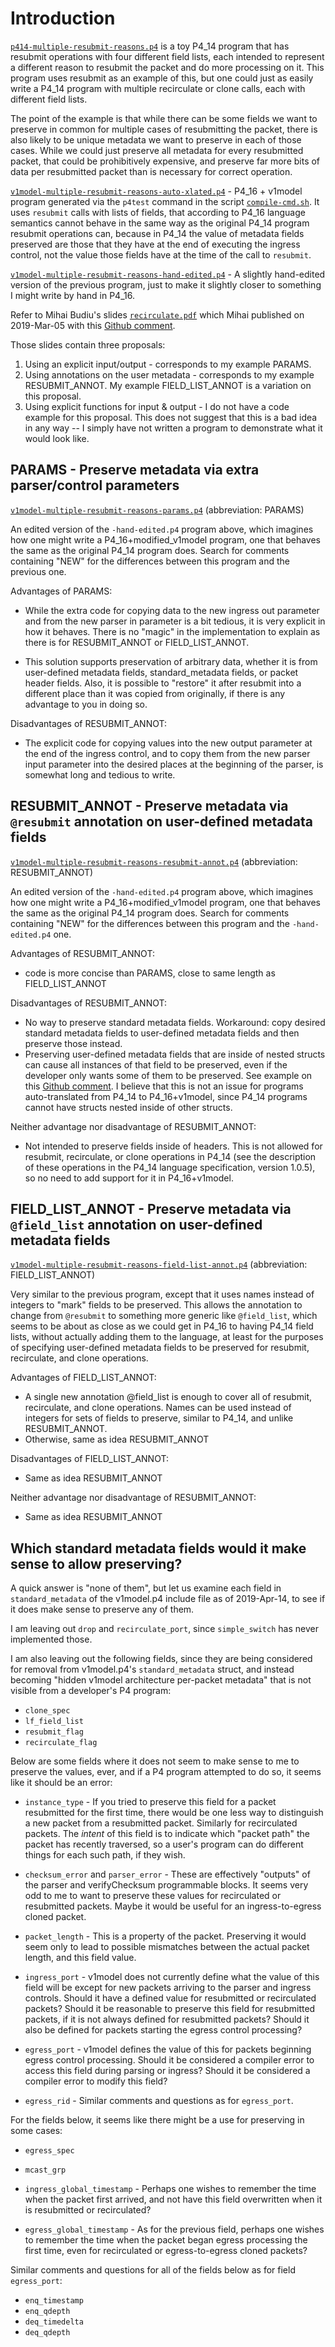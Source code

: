 # Introduction

[`p414-multiple-resubmit-reasons.p4`](p414-multiple-resubmit-reasons.p4)
is a toy P4_14 program that has resubmit operations with four
different field lists, each intended to represent a different reason
to resubmit the packet and do more processing on it.  This program
uses resubmit as an example of this, but one could just as easily
write a P4_14 program with multiple recirculate or clone calls, each
with different field lists.

The point of the example is that while there can be some fields we
want to preserve in common for multiple cases of resubmitting the
packet, there is also likely to be unique metadata we want to preserve
in each of those cases.  While we could just preserve all metadata for
every resubmitted packet, that could be prohibitively expensive, and
preserve far more bits of data per resubmitted packet than is
necessary for correct operation.


[`v1model-multiple-resubmit-reasons-auto-xlated.p4`](v1model-multiple-resubmit-reasons-auto-xlated.p4) -
P4_16 + v1model program generated via the `p4test` command in the
script [`compile-cmd.sh`](compile-cmd.sh).  It uses `resubmit` calls
with lists of fields, that according to P4_16 language semantics
cannot behave in the same way as the original P4_14 program resubmit
operations can, because in P4_14 the value of metadata fields
preserved are those that they have at the end of executing the ingress
control, not the value those fields have at the time of the call to
`resubmit`.

[`v1model-multiple-resubmit-reasons-hand-edited.p4`](v1model-multiple-resubmit-reasons-hand-edited.p4) -
A slightly hand-edited version of the previous program, just to make
it slightly closer to something I might write by hand in P4_16.


Refer to Mihai Budiu's slides
[`recirculate.pdf`](https://github.com/p4lang/p4c/files/2928911/recirculate.pdf)
which Mihai published on 2019-Mar-05 with this [Github
comment](https://github.com/p4lang/p4c/pull/1698#issuecomment-469500117).

Those slides contain three proposals:

1. Using an explicit input/output - corresponds to my example PARAMS.
2. Using annotations on the user metadata - corresponds to my example
   RESUBMIT_ANNOT.  My example FIELD_LIST_ANNOT is a variation on this
   proposal.
3. Using explicit functions for input & output - I do not have a code
   example for this proposal.  This does not suggest that this is a
   bad idea in any way -- I simply have not written a program to
   demonstrate what it would look like.


## PARAMS - Preserve metadata via extra parser/control parameters

[`v1model-multiple-resubmit-reasons-params.p4`](v1model-multiple-resubmit-reasons-params.p4) (abbreviation: PARAMS)

An edited version of the `-hand-edited.p4` program above, which
imagines how one might write a P4_16+modified_v1model program, one
that behaves the same as the original P4_14 program does.  Search for
comments containing "NEW" for the differences between this program and
the previous one.

Advantages of PARAMS:

+ While the extra code for copying data to the new ingress out
  parameter and from the new parser in parameter is a bit tedious, it
  is very explicit in how it behaves.  There is no "magic" in the
  implementation to explain as there is for RESUBMIT_ANNOT or
  FIELD_LIST_ANNOT.

+ This solution supports preservation of arbitrary data, whether it is
  from user-defined metadata fields, standard_metadata fields, or
  packet header fields.  Also, it is possible to "restore" it after
  resubmit into a different place than it was copied from originally,
  if there is any advantage to you in doing so.

Disadvantages of RESUBMIT_ANNOT:

+ The explicit code for copying values into the new output parameter
  at the end of the ingress control, and to copy them from the new
  parser input parameter into the desired places at the beginning of
  the parser, is somewhat long and tedious to write.


## RESUBMIT_ANNOT - Preserve metadata via `@resubmit` annotation on user-defined metadata fields

[`v1model-multiple-resubmit-reasons-resubmit-annot.p4`](v1model-multiple-resubmit-reasons-resubmit-annot.p4) (abbreviation: RESUBMIT_ANNOT)

An edited version of the `-hand-edited.p4` program above, which
imagines how one might write a P4_16+modified_v1model program, one
that behaves the same as the original P4_14 program does.  Search for
comments containing "NEW" for the differences between this program and
the `-hand-edited.p4` one.

Advantages of RESUBMIT_ANNOT:

+ code is more concise than PARAMS, close to same length as FIELD_LIST_ANNOT

Disadvantages of RESUBMIT_ANNOT:

+ No way to preserve standard metadata fields.  Workaround: copy
  desired standard metadata fields to user-defined metadata fields and
  then preserve those instead.
+ Preserving user-defined metadata fields that are inside of nested
  structs can cause all instances of that field to be preserved, even
  if the developer only wants some of them to be preserved.  See
  example on this [Github
  comment](https://github.com/p4lang/p4c/pull/1698#issuecomment-457787709).
  I believe that this is not an issue for programs auto-translated
  from P4_14 to P4_16+v1model, since P4_14 programs cannot have
  structs nested inside of other structs.

Neither advantage nor disadvantage of RESUBMIT_ANNOT:

+ Not intended to preserve fields inside of headers.  This is not
  allowed for resubmit, recirculate, or clone operations in P4_14 (see
  the description of these operations in the P4_14 language
  specification, version 1.0.5), so no need to add support for it in
  P4_16+v1model.


## FIELD_LIST_ANNOT - Preserve metadata via `@field_list` annotation on user-defined metadata fields

[`v1model-multiple-resubmit-reasons-field-list-annot.p4`](v1model-multiple-resubmit-reasons-field-list-annot.p4) (abbreviation: FIELD_LIST_ANNOT)

Very similar to the previous program, except that it uses names
instead of integers to "mark" fields to be preserved.  This allows the
annotation to change from `@resubmit` to something more generic like
`@field_list`, which seems to be about as close as we could get in
P4_16 to having P4_14 field lists, without actually adding them to the
language, at least for the purposes of specifying user-defined
metadata fields to be preserved for resubmit, recirculate, and clone
operations.

Advantages of FIELD_LIST_ANNOT:

+ A single new annotation @field_list is enough to cover all of
  resubmit, recirculate, and clone operations.  Names can be used
  instead of integers for sets of fields to preserve, similar to
  P4_14, and unlike RESUBMIT_ANNOT.
+ Otherwise, same as idea RESUBMIT_ANNOT

Disadvantages of FIELD_LIST_ANNOT:

+ Same as idea RESUBMIT_ANNOT

Neither advantage nor disadvantage of RESUBMIT_ANNOT:

+ Same as idea RESUBMIT_ANNOT


## Which standard metadata fields would it make sense to allow preserving?

A quick answer is "none of them", but let us examine each field in
`standard_metadata` of the v1model.p4 include file as of 2019-Apr-14,
to see if it does make sense to preserve any of them.

I am leaving out `drop` and `recirculate_port`, since `simple_switch`
has never implemented those.

I am also leaving out the following fields, since they are being
considered for removal from v1model.p4's `standard_metadata` struct,
and instead becoming "hidden v1model architecture per-packet metadata"
that is not visible from a developer's P4 program:

+ `clone_spec`
+ `lf_field_list`
+ `resubmit_flag`
+ `recirculate_flag`

Below are some fields where it does not seem to make sense to me to
preserve the values, ever, and if a P4 program attempted to do so, it
seems like it should be an error:

+ `instance_type` - If you tried to preserve this field for a packet
  resubmitted for the first time, there would be one less way to
  distinguish a new packet from a resubmitted packet.  Similarly for
  recirculated packets.  The _intent_ of this field is to indicate
  which "packet path" the packet has recently traversed, so a user's
  program can do different things for each such path, if they wish.

+ `checksum_error` and `parser_error` - These are effectively
  "outputs" of the parser and verifyChecksum programmable blocks.  It
  seems very odd to me to want to preserve these values for
  recirculated or resubmitted packets.  Maybe it would be useful for
  an ingress-to-egress cloned packet.

+ `packet_length` - This is a property of the packet.  Preserving it
  would seem only to lead to possible mismatches between the actual
  packet length, and this field value.

+ `ingress_port` - v1model does not currently define what the value of
  this field will be except for new packets arriving to the parser and
  ingress controls.  Should it have a defined value for resubmitted or
  recirculated packets?  Should it be reasonable to preserve this
  field for resubmitted packets, if it is not always defined for
  resubmitted packets?  Should it also be defined for packets starting
  the egress control processing?

+ `egress_port` - v1model defines the value of this for packets
  beginning egress control processing.  Should it be considered a
  compiler error to access this field during parsing or ingress?
  Should it be considered a compiler error to modify this field?

+ `egress_rid` - Similar comments and questions as for `egress_port`.

For the fields below, it seems like there might be a use for
preserving in some cases:

+ `egress_spec`
+ `mcast_grp`

+ `ingress_global_timestamp` - Perhaps one wishes to remember the time
  when the packet first arrived, and not have this field overwritten
  when it is resubmitted or recirculated?

+ `egress_global_timestamp` - As for the previous field, perhaps one
  wishes to remember the time when the packet began egress processing
  the first time, even for recirculated or egress-to-egress cloned
  packets?

Similar comments and questions for all of the fields below as for
field `egress_port`:

+ `enq_timestamp`
+ `enq_qdepth`
+ `deq_timedelta`
+ `deq_qdepth`
